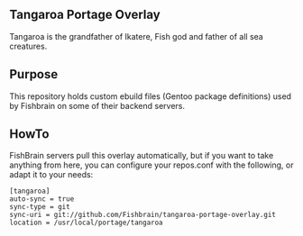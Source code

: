 ## Tangaroa Portage Overlay

Tangaroa is the grandfather of Ikatere, Fish god and father of all sea creatures.

## Purpose

This repository holds custom ebuild files (Gentoo package definitions) used by Fishbrain on some of their backend servers.

## HowTo

FishBrain servers pull this overlay automatically, but if you want to take anything from here, you can configure your repos.conf with the following, or adapt it to your needs:

```
[tangaroa]
auto-sync = true
sync-type = git
sync-uri = git://github.com/Fishbrain/tangaroa-portage-overlay.git
location = /usr/local/portage/tangaroa
```
